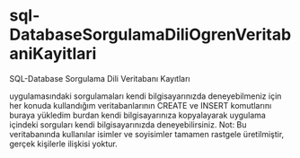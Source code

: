 # sql-DatabaseSorgulamaDiliOgrenVeritabaniKayitlari
SQL-Database Sorgulama Dili Veritabanı Kayıtları

uygulamasındaki sorgulamaları kendi bilgisayarınızda deneyebilmeniz için her konuda kullandığım veritabanlarının CREATE ve INSERT komutlarını buraya yükledim burdan kendi bilgisayarınıza kopyalayarak uygulama içindeki sorguları kendi bilgisayarınızda deneyebilirsiniz.
Not: Bu veritabanında kullanılar isimler ve soyisimler tamamen rastgele üretilmiştir, gerçek kişilerle ilişkisi yoktur.

